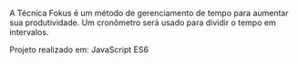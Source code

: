 A Técnica Fokus é um método de gerenciamento de tempo para aumentar sua produtividade.
Um cronômetro será usado para dividir o tempo em intervalos.

Projeto realizado em: JavaScript ES6
